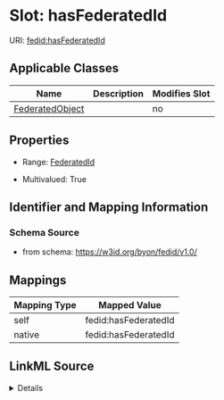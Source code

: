 

# Slot: hasFederatedId

URI: [fedid:hasFederatedId](https://w3id.org/byon/fedid/v1.0/#hasFederatedId)



<!-- no inheritance hierarchy -->





## Applicable Classes

| Name | Description | Modifies Slot |
| --- | --- | --- |
| [FederatedObject](FederatedObject.md) |  |  no  |







## Properties

* Range: [FederatedId](FederatedId.md)

* Multivalued: True





## Identifier and Mapping Information







### Schema Source


* from schema: https://w3id.org/byon/fedid/v1.0/




## Mappings

| Mapping Type | Mapped Value |
| ---  | ---  |
| self | fedid:hasFederatedId |
| native | fedid:hasFederatedId |




## LinkML Source

<details>
```yaml
name: hasFederatedId
from_schema: https://w3id.org/byon/fedid/v1.0/
rank: 1000
slot_uri: fedid:hasFederatedId
alias: hasFederatedId
domain_of:
- FederatedObject
range: FederatedId
multivalued: true

```
</details>